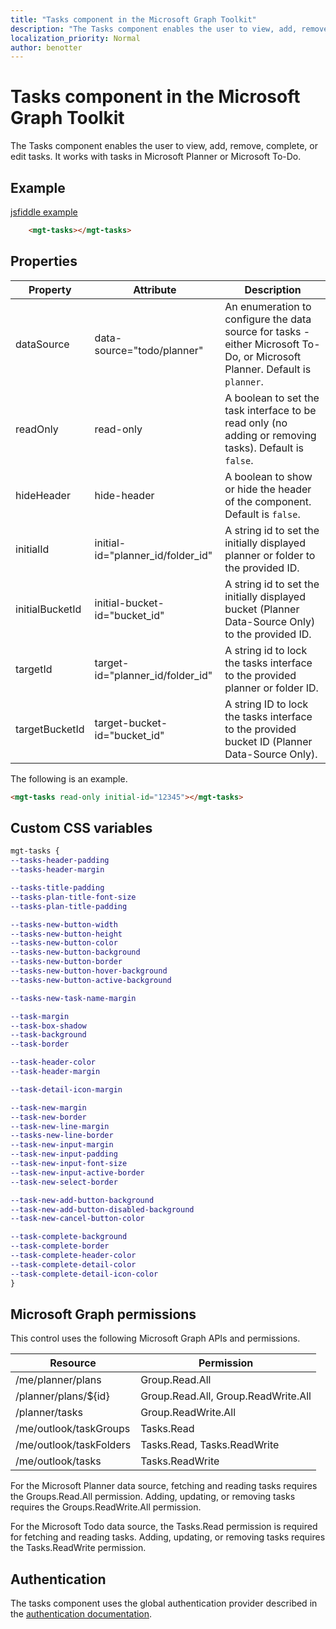 ```yaml
---
title: "Tasks component in the Microsoft Graph Toolkit"
description: "The Tasks component enables the user to view, add, remove, complete, or edit tasks. It works with any tasks in Microsoft Planner or Microsoft To-Do."
localization_priority: Normal
author: benotter
---
```


# Tasks component in the Microsoft Graph Toolkit

The Tasks component enables the user to view, add, remove, complete, or edit tasks. It works with tasks in Microsoft Planner or Microsoft To-Do.

## Example

[jsfiddle example](https://jsfiddle.net/metulev/qhg68m31/)

````html
    <mgt-tasks></mgt-tasks>
````

## Properties

| Property | Attribute | Description |
| -- | -- | -- |
| dataSource | data-source="todo/planner" | An enumeration to configure the data source for tasks - either Microsoft To-Do, or Microsoft Planner. Default is `planner`. |
| readOnly | read-only | A boolean to set the task interface to be read only (no adding or removing tasks). Default is `false`. |
| hideHeader | hide-header | A boolean to show or hide the header of the component. Default is `false`. |
| initialId | initial-id="planner_id/folder_id" | A string id to set the initially displayed planner or folder to the provided ID. |
| initialBucketId | initial-bucket-id="bucket_id" | A string id to set the initially displayed bucket (Planner Data-Source Only) to the provided ID. |
| targetId | target-id="planner_id/folder_id" | A string id to lock the tasks interface to the provided planner or folder ID. |
| targetBucketId | target-bucket-id="bucket_id" | A string ID to lock the tasks interface to the provided bucket ID (Planner Data-Source Only). |

The following is an example.

````html
<mgt-tasks read-only initial-id="12345"></mgt-tasks>
````

## Custom CSS variables

````css
mgt-tasks {
--tasks-header-padding
--tasks-header-margin 

--tasks-title-padding
--tasks-plan-title-font-size
--tasks-plan-title-padding

--tasks-new-button-width
--tasks-new-button-height
--tasks-new-button-color
--tasks-new-button-background
--tasks-new-button-border
--tasks-new-button-hover-background
--tasks-new-button-active-background

--tasks-new-task-name-margin

--task-margin
--task-box-shadow
--task-background
--task-border

--task-header-color
--task-header-margin

--task-detail-icon-margin

--task-new-margin
--task-new-border
--task-new-line-margin
--tasks-new-line-border
--task-new-input-margin
--task-new-input-padding
--task-new-input-font-size
--task-new-input-active-border
--task-new-select-border

--task-new-add-button-background
--task-new-add-button-disabled-background
--task-new-cancel-button-color

--task-complete-background
--task-complete-border
--task-complete-header-color
--task-complete-detail-color
--task-complete-detail-icon-color
}
````

## Microsoft Graph permissions

This control uses the following Microsoft Graph APIs and permissions.

| Resource | Permission |
| - | - |
| /me/planner/plans | Group.Read.All |
| /planner/plans/${id} | Group.Read.All, Group.ReadWrite.All |
| /planner/tasks | Group.ReadWrite.All |
| /me/outlook/taskGroups | Tasks.Read |
| /me/outlook/taskFolders | Tasks.Read, Tasks.ReadWrite |
| /me/outlook/tasks | Tasks.ReadWrite |

For the Microsoft Planner data source, fetching and reading tasks requires the Groups.Read.All permission. Adding, updating, or removing tasks requires the Groups.ReadWrite.All permission.

For the Microsoft Todo data source, the Tasks.Read permission is required for fetching and reading tasks. Adding, updating, or removing tasks requires the Tasks.ReadWrite permission.

## Authentication

The tasks component uses the global authentication provider described in the [authentication documentation](./../providers.md).
